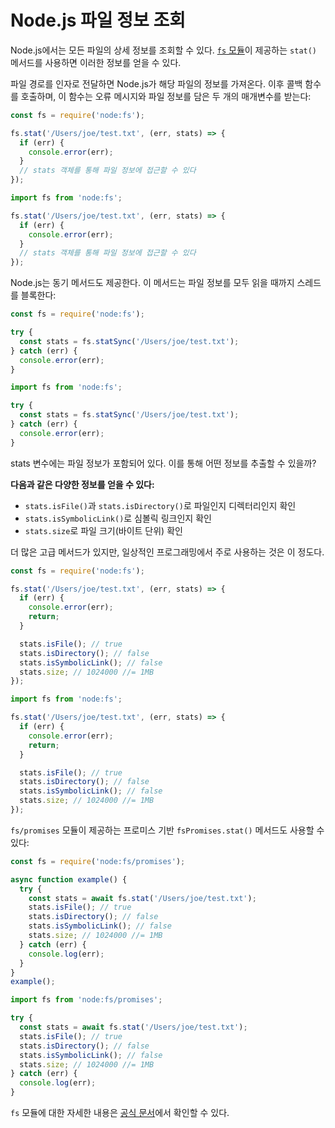 # Node.js 파일 정보 조회

Node.js에서는 모든 파일의 상세 정보를 조회할 수 있다. [`fs` 모듈](https://nodejs.org/api/fs.html)이 제공하는 `stat()` 메서드를 사용하면 이러한 정보를 얻을 수 있다.

파일 경로를 인자로 전달하면 Node.js가 해당 파일의 정보를 가져온다. 이후 콜백 함수를 호출하며, 이 함수는 오류 메시지와 파일 정보를 담은 두 개의 매개변수를 받는다:

```javascript
const fs = require('node:fs');

fs.stat('/Users/joe/test.txt', (err, stats) => {
  if (err) {
    console.error(err);
  }
  // stats 객체를 통해 파일 정보에 접근할 수 있다
});
```

```javascript
import fs from 'node:fs';

fs.stat('/Users/joe/test.txt', (err, stats) => {
  if (err) {
    console.error(err);
  }
  // stats 객체를 통해 파일 정보에 접근할 수 있다
});
```

Node.js는 동기 메서드도 제공한다. 이 메서드는 파일 정보를 모두 읽을 때까지 스레드를 블록한다:

```javascript
const fs = require('node:fs');

try {
  const stats = fs.statSync('/Users/joe/test.txt');
} catch (err) {
  console.error(err);
}
```

```javascript
import fs from 'node:fs';

try {
  const stats = fs.statSync('/Users/joe/test.txt');
} catch (err) {
  console.error(err);
}
```

stats 변수에는 파일 정보가 포함되어 있다. 이를 통해 어떤 정보를 추출할 수 있을까?

**다음과 같은 다양한 정보를 얻을 수 있다:**

- `stats.isFile()`과 `stats.isDirectory()`로 파일인지 디렉터리인지 확인
- `stats.isSymbolicLink()`로 심볼릭 링크인지 확인
- `stats.size`로 파일 크기(바이트 단위) 확인

더 많은 고급 메서드가 있지만, 일상적인 프로그래밍에서 주로 사용하는 것은 이 정도다.

```javascript
const fs = require('node:fs');

fs.stat('/Users/joe/test.txt', (err, stats) => {
  if (err) {
    console.error(err);
    return;
  }

  stats.isFile(); // true
  stats.isDirectory(); // false
  stats.isSymbolicLink(); // false
  stats.size; // 1024000 //= 1MB
});
```

```javascript
import fs from 'node:fs';

fs.stat('/Users/joe/test.txt', (err, stats) => {
  if (err) {
    console.error(err);
    return;
  }

  stats.isFile(); // true
  stats.isDirectory(); // false
  stats.isSymbolicLink(); // false
  stats.size; // 1024000 //= 1MB
});
```

`fs/promises` 모듈이 제공하는 프로미스 기반 `fsPromises.stat()` 메서드도 사용할 수 있다:

```javascript
const fs = require('node:fs/promises');

async function example() {
  try {
    const stats = await fs.stat('/Users/joe/test.txt');
    stats.isFile(); // true
    stats.isDirectory(); // false
    stats.isSymbolicLink(); // false
    stats.size; // 1024000 //= 1MB
  } catch (err) {
    console.log(err);
  }
}
example();
```

```javascript
import fs from 'node:fs/promises';

try {
  const stats = await fs.stat('/Users/joe/test.txt');
  stats.isFile(); // true
  stats.isDirectory(); // false
  stats.isSymbolicLink(); // false
  stats.size; // 1024000 //= 1MB
} catch (err) {
  console.log(err);
}
```

`fs` 모듈에 대한 자세한 내용은 [공식 문서](https://nodejs.org/api/fs.html)에서 확인할 수 있다.